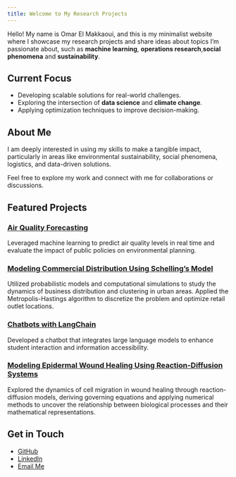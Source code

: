 ```yaml
---
title: Welcome to My Research Projects
---
```



Hello! My name is Omar El Makkaoui, and this is my minimalist website where I showcase my research projects and share ideas about topics I’m passionate about, such as **machine learning**, **operations research**,**social phenomena** and **sustainability**.

## Current Focus
- Developing scalable solutions for real-world challenges.
- Exploring the intersection of **data science** and **climate change**.
- Applying optimization techniques to improve decision-making.

## About Me
I am deeply interested in using my skills to make a tangible impact, particularly in areas like environmental sustainability, social phenomena, logistics, and data-driven solutions.

Feel free to explore my work and connect with me for collaborations or discussions.

## Featured Projects
### [Air Quality Forecasting](https://github.com/OmarElMakkaoui/Projects/blob/48e643f70beb7263d391a06d1ff7ac7e8b05ab88/Modelling%20epidermal%20wound%20healing.pdf)
Leveraged machine learning to predict air quality levels in real time and evaluate the impact of public policies on environmental planning.

### [Modeling Commercial Distribution Using Schelling’s Model](#)
Utilized probabilistic models and computational simulations to study the dynamics of business distribution and clustering in urban areas. Applied the Metropolis-Hastings algorithm to discretize the problem and optimize retail outlet locations.

### [Chatbots with LangChain](#)
Developed a chatbot that integrates large language models to enhance student interaction and information accessibility.

### [Modeling Epidermal Wound Healing Using Reaction-Diffusion Systems](https://github.com/OmarElMakkaoui/Projects/blob/48e643f70beb7263d391a06d1ff7ac7e8b05ab88/Modelling%20epidermal%20wound%20healing.pdf)

Explored the dynamics of cell migration in wound healing through reaction-diffusion models, deriving governing equations and applying numerical methods to uncover the relationship between biological processes and their mathematical representations.



## Get in Touch
- [GitHub](https://github.com/OmarElMakkaoui)
- [LinkedIn](www.linkedin.com/in/omar-e-9512b534c298)
- [Email Me](omar.elmakkaoui@student-cs.fr)
